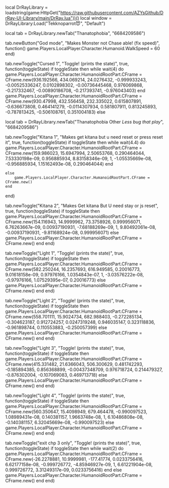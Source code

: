 local DrRayLibrary = loadstring(game:HttpGet("https://raw.githubusercontent.com/AZYsGithub/DrRay-UI-Library/main/DrRay.lua"))() 
local window = DrRayLibrary:Load("Tekknoparrot😈", "Default")

local tab = DrRayLibrary.newTab("Thanatophobia", "6684209586")

tab.newButton("God mode", "Makes Monster not Chase able! (fix speed)", function()
    game.Players.LocalPlayer.Character.Humanoid.WalkSpeed = 60
end)

tab.newToggle("Cursed 1", "Toggle! (prints the state)", true, function(toggleState)
    if toggleState then
    while wait(4) do
        game.Players.LocalPlayer.Character.HumanoidRootPart.CFrame = CFrame.new(936.192566, 434.069214, 24.0276432, -0.999933243, -0.00525336247, 0.0102898302, -0.00736445468, 0.976069868, -0.217332467, -0.00890186708, -0.217393741, -0.976043403)
        end
        game.Players.LocalPlayer.Character.HumanoidRootPart.CFrame = CFrame.new(930.47998, 432.556458, 232.335022, 0.615807891, -0.636673808, 0.464141279, -0.0114307934, 0.581807911, 0.813245893, -0.787813425, -0.506108761, 0.351004183)
    else
    

local tab = DrRayLibrary.newTab("Thanatophobia Other  *Less bug that play*", "6684209586")

tab.newToggle("Kitana 1", "Makes get kitana but u need reset or press reset it", true, function(toggleState)
    if toggleState then
    while wait(4.4) do
        game.Players.LocalPlayer.Character.HumanoidRootPart.CFrame = CFrame.new(159.986023, 15.6947994, 2.50653768, 0.290464044, 7.53330198e-09, 0.956885934, 8.83158346e-09, 1, -1.05535669e-08, -0.956885934, 1.15162493e-08, 0.290464044)
        end
        
    else
        game.Players.LocalPlayer.Character.HumanoidRootPart.CFrame = CFrame.new()
    end
end)

tab.newToggle("Kitana 2", "Makes Get kitana But U need stay or js reset", true, function(toggleState)
    if toggleState then
        game.Players.LocalPlayer.Character.HumanoidRootPart.CFrame = CFrame.new(154.116943, 14.9999962, 73.3758926, 0.999956071, 6.76263667e-09, 0.00937190931, -7.68188269e-09, 1, 9.80492061e-08, -0.00937190931, -9.81168924e-08, 0.999956071)
    else
        game.Players.LocalPlayer.Character.HumanoidRootPart.CFrame = CFrame.new()
    end
end)

tab.newToggle("Light 1", "Toggle! (prints the state)", true, function(toggleState)
    if toggleState then
        game.Players.LocalPlayer.Character.HumanoidRootPart.CFrame = CFrame.new(582.250244, 16.2357693, 616.949585, 0.20016773, 9.01618158e-09, 0.97976166, 1.0354843e-07, 1, -3.03576222e-08, -0.97976166, 1.07529395e-07, 0.20016773)
    else
        game.Players.LocalPlayer.Character.HumanoidRootPart.CFrame = CFrame.new()
    end
end)

tab.newToggle("Light 2", "Toggle! (prints the state)", true, function(toggleState)
    if toggleState then
        game.Players.LocalPlayer.Character.HumanoidRootPart.CFrame = CFrame.new(558.701111, 15.9024734, 682.988403, -0.272285134, -0.304623187, 0.912724257, 0.0247319248, 0.946035147, 0.323118836, -0.961898744, 0.110553883, -0.250057399)
    else
        game.Players.LocalPlayer.Character.HumanoidRootPart.CFrame = CFrame.new()
    end
end)

tab.newToggle("Light 3", "Toggle! (prints the state)", true, function(toggleState)
    if toggleState then
        game.Players.LocalPlayer.Character.HumanoidRootPart.CFrame = CFrame.new(415.331482, 21.6366043, 506.300629, 0.481742293, -0.185894385, 0.856368899, -0.00437348709, 0.976718724, 0.214479327, -0.876302004, -0.107069083, 0.469713718)
    else
        game.Players.LocalPlayer.Character.HumanoidRootPart.CFrame = CFrame.new()
    end
end)

tab.newToggle("Light 4", "Toggle! (prints the state)", true, function(toggleState)
    if toggleState then
        game.Players.LocalPlayer.Character.HumanoidRootPart.CFrame = CFrame.new(560.350647, 15.4098949, 679.464478, -0.990097523, 1.08989431e-08, 0.140381157, 1.9663748e-08, 1, 6.10486808e-08, -0.140381157, 6.32045669e-08, -0.990097523)
    else
        game.Players.LocalPlayer.Character.HumanoidRootPart.CFrame = CFrame.new()
    end
end)

tab.newToggle("exit chp 3 only", "Toggle! (prints the state)", true, function(toggleState)
    if toggleState then
    while wait(2) do
        game.Players.LocalPlayer.Character.HumanoidRootPart.CFrame = CFrame.new(-26.2278881, 10.9999981, -177.41774, 0.0233756416, 6.62177158e-08, -0.999726772, -4.85946927e-09, 1, 6.61221904e-08, 0.999726772, 3.31249317e-09, 0.0233756416)
        end
    else
        game.Players.LocalPlayer.Character.HumanoidRootPart.CFrame = CFrame.new()
    end
end)
